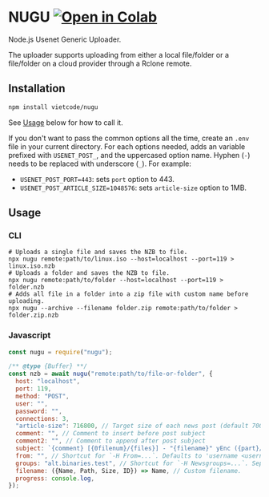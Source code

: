 # NUGU [![Open in Colab](https://colab.research.google.com/assets/colab-badge.svg)](https://colab.research.google.com/github/vietcode/nugu/blob/main/Nugu.ipynb)

Node.js Usenet Generic Uploader.

The uploader supports uploading from either a local file/folder or a
file/folder on a cloud provider through a Rclone remote.

## Installation

```sh
npm install vietcode/nugu
```

See [Usage](#usage) below for how to call it.

If you don't want to pass the common options all the time, create an
`.env` file in your current directory. For each options needed, adds an
variable prefixed with `USENET_POST_`, and the uppercased option name.
Hyphen (`-`) needs to be replaced with underscore (`_`). For example:

- `USENET_POST_PORT=443`: sets `port` option to 443.
- `USENET_POST_ARTICLE_SIZE=1048576`: sets `article-size` option to 1MB.

## Usage

### CLI

```shell
# Uploads a single file and saves the NZB to file.
npx nugu remote:path/to/linux.iso --host=localhost --port=119 > linux.iso.nzb
# Uploads a folder and saves the NZB to file.
npx nugu remote:path/to/folder --host=localhost --port=119 > folder.nzb
# Adds all file in a folder into a zip file with custom name before uploading.
npx nugu --archive --filename folder.zip remote:path/to/folder > folder.zip.nzb
```

### Javascript

```js
const nugu = require("nugu");

/** @type {Buffer} **/
const nzb = await nugu("remote:path/to/file-or-folder", {
  host: "localhost",
  port: 119,
  method: "POST",
  user: "",
  password: "",
  connections: 3,
  "article-size": 716800, // Target size of each news post (default 700K)
  comment: "", // Comment to insert before post subject
  comment2: "", // Comment to append after post subject
  subject: `{comment} [{0filenum}/{files}] - "{filename}" yEnc ({part}/{parts}) {filesize} {comment2}`,
  from: "", // Shortcut for `-H From=...`. Defaults to 'username <username@host>'.
  groups: "alt.binaries.test", // Shortcut for `-H Newsgroups=...`. Separate multiple groups with commas.
  filename: ({Name, Path, Size, ID}) => Name, // Custom filename.
  progress: console.log,
});
```
